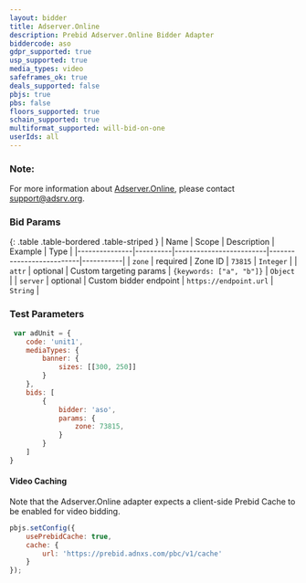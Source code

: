 ```yaml
---
layout: bidder
title: Adserver.Online
description: Prebid Adserver.Online Bidder Adapter
biddercode: aso
gdpr_supported: true
usp_supported: true
media_types: video
safeframes_ok: true
deals_supported: false
pbjs: true
pbs: false
floors_supported: true
schain_supported: true
multiformat_supported: will-bid-on-one
userIds: all
---
```

### Note:

For more information about [Adserver.Online](https://adserver.online), please contact support@adsrv.org.

### Bid Params

{: .table .table-bordered .table-striped }
| Name          | Scope    | Description             | Example                  | Type      |
|---------------|----------|-------------------------|--------------------------|-----------|
| `zone`        | required | Zone ID                 | `73815`                  | `Integer` |
| `attr`        | optional | Custom targeting params | `{keywords: ["a", "b"]}` | `Object`  |
| `server`      | optional | Custom bidder endpoint  | `https://endpoint.url`   | `String`  |

### Test Parameters

```js
 var adUnit = {
    code: 'unit1',
    mediaTypes: {
        banner: {
            sizes: [[300, 250]]
        }
    },
    bids: [
        {
            bidder: 'aso',
            params: {
                zone: 73815,
            }
        }
    ]
}
```

#### Video Caching

Note that the Adserver.Online adapter expects a client-side Prebid Cache to be enabled for video bidding.

```js
pbjs.setConfig({
    usePrebidCache: true,
    cache: {
        url: 'https://prebid.adnxs.com/pbc/v1/cache'
    }
});
```
